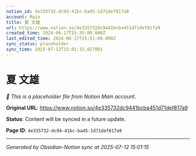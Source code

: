 ```yaml
---
notion_id: 4e335732-dc94-41bc-ba45-1d71def817a9
account: Main
title: 夏 文雄
url: https://www.notion.so/4e335732dc9441bcba451d71def817a9
created_time: 2024-06-17T15:35:00.000Z
last_edited_time: 2024-06-17T15:51:00.000Z
sync_status: placeholder
sync_time: 2025-07-12T15:01:15.027001
---
```


# 夏 文雄

*🔄 This is a placeholder file from Notion Main account.*

**Original URL**: https://www.notion.so/4e335732dc9441bcba451d71def817a9

**Status**: Content will be synced in a future update.

**Page ID**: `4e335732-dc94-41bc-ba45-1d71def817a9`

---

*Generated by Obsidian-Notion sync at 2025-07-12 15:01:15*
